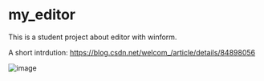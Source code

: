 # my_editor
This is a student project about editor with winform.

A short intrdution:
https://blog.csdn.net/welcom_/article/details/84898056

![image](https://raw.githubusercontent.com/lianghowe/My_editor/master/20181208_190536.gif)
